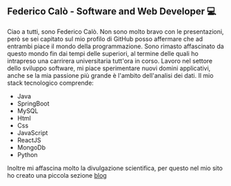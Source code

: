 ## Federico Calò - Software and Web Developer :computer: 

Ciao a tutti, sono Federico Calò. Non sono molto bravo con le presentazioni, però se sei capitato sul mio profilo di GitHub posso affermare che ad entrambi piace il mondo della programmazione. Sono rimasto affascinato da questo mondo fin dai tempi delle superiori, al termine delle quali ho intrapreso una carrirera universitaria tutt'ora in corso.
Lavoro nel settore dello sviluppo software, mi piace sperimentare nuovi domini applicativi, anche se la mia passione più grande è l'ambito dell'analisi dei dati.
Il mio stack tecnologico comprende:
- Java 
- SpringBoot
- MySQL
- Html
- Css
- JavaScript
- ReactJS
- MongoDb
- Python

Inoltre mi affascina molto la divulgazione scientifica, per questo nel mio sito ho creato una piccola sezione [blog](www.federicocalo.dev/blog)